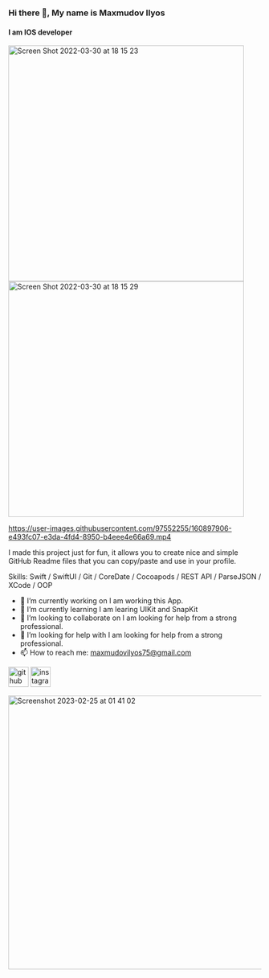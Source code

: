 ### Hi there 👋, My name is Maxmudov Ilyos
#### I am IOS developer

<img width="469" alt="Screen Shot 2022-03-30 at 18 15 23" src="https://user-images.githubusercontent.com/97552255/160897841-47bd874d-b37d-4e13-9141-bc3b716c1dab.png"><img width="469" alt="Screen Shot 2022-03-30 at 18 15 29" src="https://user-images.githubusercontent.com/97552255/160897870-c1d729ca-2041-430e-bd1e-a280fccc7a62.png">

https://user-images.githubusercontent.com/97552255/160897906-e493fc07-e3da-4fd4-8950-b4eee4e66a69.mp4


I made this project just for fun, it allows you to create nice and simple GitHub Readme files that you can copy/paste and use in your profile.

Skills: Swift / SwiftUI / Git / CoreDate / Cocoapods / REST API / ParseJSON / XCode / OOP

- 🔭 I’m currently working on I am working this App. 
- 🌱 I’m currently learning I am learing UIKit and SnapKit 
- 👯 I’m looking to collaborate on I am looking for help from a strong professional. 
- 🤔 I’m looking for help with I am looking for help from a strong professional. 
- 📫 How to reach me: maxmudovilyos75@gmail.com 


[<img src='https://cdn.jsdelivr.net/npm/simple-icons@3.0.1/icons/github.svg' alt='github' height='40'>](https://github.com/https://github.com/iMtRo)  [<img src='https://cdn.jsdelivr.net/npm/simple-icons@3.0.1/icons/instagram.svg' alt='instagram' height='40'>](https://www.instagram.com/https://www.instagram.com/maxmudov.ilyos.13//)  

<img width="545" alt="Screenshot 2023-02-25 at 01 41 02" src="https://user-images.githubusercontent.com/72467251/224708335-2ce319ad-dc35-4614-a69a-8e43908281fc.png">
